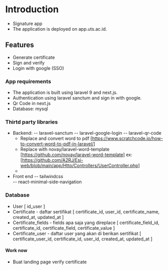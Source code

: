 # Introduction

-   Signature app
-   The application is deployed on app.uts.ac.id.

## Features

-   Generate certificate
-   Sign and verify
-   Login with google (SSO)

### App requirements

-   The application is built using laravel 9 and next.js.
-   Authentication using laravel sanctum and sign in with google.
-   Qr Code in next.js
-   Database: mysql

### Thirtd party libraries

-   Backend:
    -- laravel-sanctum
    -- laravel-google-login
    -- laravel-qr-code
    -   Replace and convert word to pdf [https://www.scratchcode.io/how-to-convert-word-to-pdf-in-laravel/]
    -   Replace with novay/laravel-word-template [https://github.com/novay/laravel-word-template] ex: [https://github.com/A2RJ/Esi-web/blob/main/app/Http/Controllers/UserController.php]
    -
-   Front end
    -- tailwindcss  
    -- react-minimal-side-navigation

### Database

-   User [ id_user ]
-   Certificate - daftar sertifikat [
    certificate_id,
    user_id,
    certificate_name,
    created_at,
    updated_at
    ]
-   Certificate_fields - fields apa saja yang direplace [
    certificate_field_id,
    certificate_id,
    certificate_field,
    certificate_value
    ]
-   Certificate_user - daftar user yang akan di berikan sertifikat [
    certificate_user_id,
    certificate_id,
    user_id,
    created_at,
    updated_at
    ]

#### Work now

-   Buat landing page verify certificate
